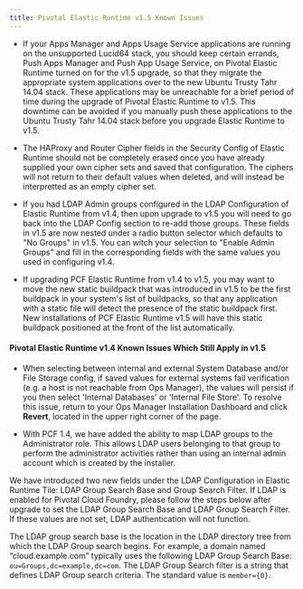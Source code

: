 ```yaml
---
title: Pivotal Elastic Runtime v1.5 Known Issues
---
```


* If your Apps Manager and Apps Usage Service applications are running on the unsupported Lucid64 stack, you should keep certain errands, Push Apps Manager and Push App Usage Service, on Pivotal Elastic Runtime turned on for the v1.5 upgrade, so that they migrate the appropriate system applications over to the new Ubuntu Trusty Tahr 14.04 stack. These applications may be unreachable for a brief period of time during the upgrade of Pivotal Elastic Runtime to v1.5. This downtime can be avoided if you manually push these applications to the Ubuntu Trusty Tahr 14.04 stack before you upgrade Elastic Runtime to v1.5.

* The HAProxy and Router Cipher fields in the Security Config of Elastic Runtime should not be completely erased once you have already supplied your own cipher sets and saved that configuration. The ciphers will not return to their default values when deleted, and will instead be interpretted as an empty cipher set.

* If you had LDAP Admin groups configured in the LDAP Configuration of Elastic Runtime from v1.4, then upon upgrade to v1.5 you will need to go back into the LDAP Config section to re-add those groups. These fields in v1.5 are now nested under a radio button selector which defaults to "No Groups" in v1.5. You can witch your selection to "Enable Admin Groups" and fill in the corresponding fields with the same values you used in configuring v1.4.

* If upgrading PCF Elastic Runtime from v1.4 to v1.5, you may want to move the new static buildpack that was introduced in v1.5 to be the first buildpack in your system's list of buildpacks, so that any application with a static file will detect the presence of the static buildpack first. New installations of PCF Elastic Runtime v1.5 will have this static buildpack positioned at the front of the list automatically.

#### Pivotal Elastic Runtime v1.4 Known Issues Which Still Apply in v1.5

* When selecting between internal and external System Database and/or File Storage config, if saved values for external systems fail verification (e.g. a host is not reachable from Ops Manager), the values will persist if you then select 'Internal Databases' or 'Internal File Store'. To resolve this issue, return to your Ops Manager Installation Dashboard and click **Revert**, located in the upper right corner of the page.

* With PCF 1.4, we have added the ability to map LDAP groups to the Administrator role. This allows LDAP users belonging to that group to perform the administrator activities rather than using an internal admin account which is created by the installer.

We have introduced two new fields under the LDAP Configuration in Elastic Runtime Tile: LDAP Group Search Base and Group Search Filter.
If LDAP is enabled for Pivotal Cloud Foundry, please follow the steps below after upgrade to set the LDAP Group Search Base and LDAP Group Search Filter. If these values are not set, LDAP authentication will not function.

The LDAP group search base is the location in the LDAP directory tree from which the LDAP Group search begins. For example, a domain named “cloud.example.com” typically uses the following LDAP Group Search Base: `ou=Groups,dc=example,dc=com`. The LDAP Group Search filter is a string that defines LDAP Group search criteria. The standard value is `member={0}`.
